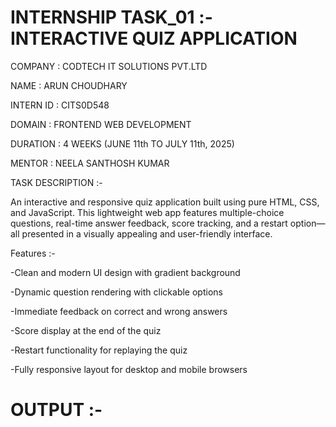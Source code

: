 # INTERNSHIP TASK_01 :- INTERACTIVE QUIZ APPLICATION

COMPANY : CODTECH IT SOLUTIONS PVT.LTD

NAME : ARUN CHOUDHARY

INTERN ID : CITS0D548

DOMAIN : FRONTEND WEB DEVELOPMENT

DURATION : 4 WEEKS (JUNE 11th TO JULY 11th, 2025)

MENTOR : NEELA SANTHOSH KUMAR

TASK DESCRIPTION :-

An interactive and responsive quiz application built using pure HTML, CSS, and JavaScript. This lightweight web app features multiple-choice questions, real-time answer feedback, score tracking, and a restart option—all presented in a visually appealing and user-friendly interface.

Features :-

-Clean and modern UI design with gradient background

-Dynamic question rendering with clickable options

-Immediate feedback on correct and wrong answers

-Score display at the end of the quiz

-Restart functionality for replaying the quiz

-Fully responsive layout for desktop and mobile browsers

# OUTPUT :-

